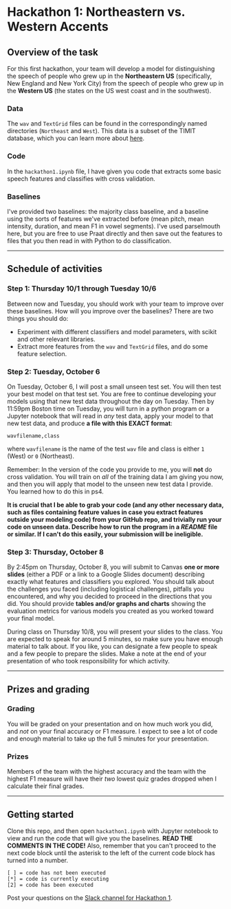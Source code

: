 # Hackathon 1: Northeastern vs. Western Accents

## Overview of the task
For this first hackathon, your team will develop a model for distinguishing the speech of people who grew up in the **Northeastern US** (specifically, New England and New York City) from the speech of people who grew up in the **Western US** (the states on the US west coast and in the southwest). 

### Data
The `wav` and `TextGrid` files can be found in the correspondingly named directories (`Northeast` and `West`). This data is a subset of the TIMIT database, which you can learn more about [here](https://github.com/philipperemy/timit). 

### Code
In the `hackathon1.ipynb` file, I have given you code that extracts some basic speech features and classifies with cross validation. 

### Baselines
I've provided two baselines: the majority class baseline, and a baseline using the sorts of features we've  extracted before (mean pitch, mean intensity, duration, and mean F1 in vowel segments). I've used parselmouth here, but you are free to use Praat directly and then save out the features to files that you then read in with Python to do classification.

---

## Schedule of activities

### Step 1: Thursday 10/1 through Tuesday 10/6
Between now and Tuesday, you should work with your team to improve over these baselines. How will you improve over the baselines? There are two things you should do:

* Experiment with different classifiers and model parameters, with scikit and other relevant libraries. 
* Extract more features from the `wav` and `TextGrid` files, and do some feature selection.


### Step 2: Tuesday, October 6
On Tuesday, October 6, I will post a small unseen test set. You will then test your best model on that test set. You are free to continue developing your models using that new test data throughout the day on Tuesday. Then by 11:59pm Boston time on Tuesday, you will turn in a python program or a Jupyter notebook that will read in *any* test data, apply your model to that new test data, and produce **a file with this EXACT format**:

```
wavfilename,class
```

where `wavfilename` is the name of the test `wav` file and class is either `1` (West) or `0` (Northeast). 

Remember: In the version of the code you provide to me, you will **not** do cross validation. You will train on *all* of the training data I am giving you now, and then you will apply that model to the unseen new test data I provide. You learned how to do this in ps4.

**It is crucial that I be able to grab your code (and any other necessary data, such as files containing feature values in case you extract features outside your modeling code) from your GitHub repo, and trivially run your code on unseen data. Describe how to run the program in a *README* file or similar. If I can't do this easily, your submission will be ineligible.**

### Step 3: Thursday, October 8
By 2:45pm on Thursday, October 8, you will submit to Canvas **one or more slides** (either a PDF or a link to a Google Slides document) describing exactly what features and classifiers you explored. You should talk about the challenges you faced (including logistical challenges), pitfalls you encountered, and why you decided to proceed in the directions that you did. You should provide **tables and/or graphs and charts** showing the evaluation metrics for various models you created as you worked toward your final model.

During class on Thursday 10/8, you will present your slides to the class. You are expected to speak for around 5 minutes, so make sure you have enough material to talk about. If you like, you can designate a few people to speak and a few people to prepare the slides. Make a note at the end of your presentation of who took responsibility for which activity.

---

## Prizes and grading

### Grading
You will be graded on your presentation and on how much work you did, and *not* on your final accuracy or F1 measure. I expect to see a lot of code and enough material to take up the full 5 minutes for your presentation.

### Prizes
Members of the team with the highest accuracy and the team with the highest F1 measure will have their *two* lowest quiz grades dropped when I calculate their final grades.

---

## Getting started

Clone this repo, and then open `hackathon1.ipynb` with Jupyter notebook to view and run the code that will give you the baselines. **READ THE COMMENTS IN THE CODE!** Also, remember that you can't proceed to the next code block until the asterisk to the left of the current code block has turned into a number. 

```
[ ] = code has not been executed
[*] = code is currently executing
[2] = code has been executed

```

Post your questions on the [Slack channel for Hackathon 1](https://csci3398.slack.com/archives/C019MUSM0BY).
